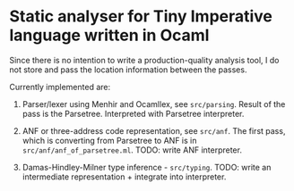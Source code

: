 Static analyser for Tiny Imperative language written in Ocaml
=============================================================

Since there is no intention to write a production-quality
analysis tool, I do not store and pass the location information
between the passes.

Currently implemented are:

1. Parser/lexer using Menhir and Ocamllex, see `src/parsing`.
Result of the pass is the Parsetree. Interpreted with Parsetree
interpreter.

2. ANF or three-address code representation, see `src/anf`.
The first pass, which is converting from Parsetree to ANF is
in `src/anf/anf_of_parsetree.ml`. TODO: write ANF interpreter.

3. Damas-Hindley-Milner type inference - `src/typing`.
TODO: write an intermediate representation + integrate into
interpreter.
